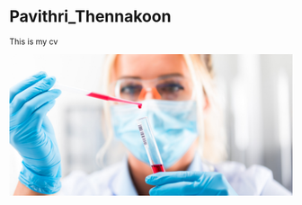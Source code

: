 # Pavithri_Thennakoon
This is my cv

<html>
  <body>
    <img src="Biotech.png">
  </body>
  </html>
